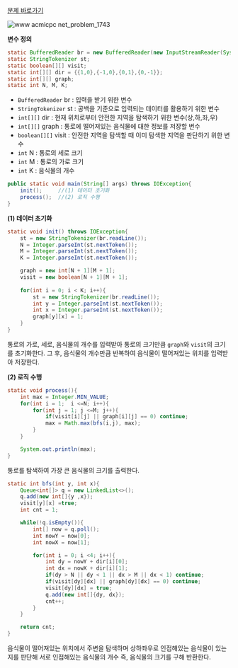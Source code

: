 [문제 바로가기](https://www.acmicpc.net/problem/1743)

![www acmicpc net_problem_1743](https://user-images.githubusercontent.com/78605779/197788253-d46aabf0-1064-482b-bf2b-fcbcc175d999.png)

**변수 정의**

```java
static BufferedReader br = new BufferedReader(new InputStreamReader(System.in));
static StringTokenizer st;
static boolean[][] visit;
static int[][] dir = {{1,0},{-1,0},{0,1},{0,-1}};
static int[][] graph;
static int N, M, K;
```

- `BufferedReader` br : 입력을 받기 위한 변수
- `StringTokenizer` st : 공백을 기준으로 입력되는 데이터를 활용하기 위한 변수
- `int[][]` dir : 현재 위치로부터 안전한 지역을 탐색하기 위한 변수(상,하,좌,우)
- `int[][]` graph : 통로에 떨어져있는 음식물에 대한 정보를 저장할 변수
- `boolean[][]` visit : 안전한 지역을 탐색할 때 이미 탐색한 지역을 판단하기 위한 변수
- `int` N : 통로의 세로 크기
- `int` M : 통로의 가로 크기
- `int` K : 음식물의 개수


```java
public static void main(String[] args) throws IOException{
    init();     //(1) 데이터 초기화
    process();  //(2) 로직 수행
}
```

**(1) 데이터 초기화**

```java
static void init() throws IOException{
    st = new StringTokenizer(br.readLine());
    N = Integer.parseInt(st.nextToken());
    M = Integer.parseInt(st.nextToken());
    K = Integer.parseInt(st.nextToken());

    graph = new int[N + 1][M + 1];
    visit = new boolean[N + 1][M + 1];
    
    for(int i = 0; i < K; i++){
        st = new StringTokenizer(br.readLine());
        int y = Integer.parseInt(st.nextToken());
        int x = Integer.parseInt(st.nextToken());
        graph[y][x] = 1;
    }
}
```

통로의 가로, 세로, 음식물의 개수를 입력받아 통로의 크기만큼 `graph`와 `visit`의 크기를 초기화한다. 그 후, 음식물의 개수만큼 반복하여 음식물이 떨어져있는 위치를 입력받아 저장한다.

**(2) 로직 수행**

```java
static void process(){
    int max = Integer.MIN_VALUE;
    for(int i = 1;  i <=N; i++){
        for(int j = 1; j <=M; j++){
            if(visit[i][j] || graph[i][j] == 0) continue;
            max = Math.max(bfs(i,j), max);
        }
    }

    System.out.println(max);
}
```

통로를 탐색하여 가장 큰 음식물의 크기를 출력한다.

```java
static int bfs(int y, int x){
    Queue<int[]> q = new LinkedList<>();
    q.add(new int[]{y ,x});
    visit[y][x] =true;
    int cnt = 1;

    while(!q.isEmpty()){
        int[] now = q.poll();
        int nowY = now[0];
        int nowX = now[1];

        for(int i = 0; i <4; i++){
            int dy = nowY + dir[i][0];
            int dx = nowX + dir[i][1];
            if(dy > N || dy < 1 || dx > M || dx < 1) continue;
            if(visit[dy][dx] || graph[dy][dx] == 0) continue;
            visit[dy][dx] = true;
            q.add(new int[]{dy, dx});
            cnt++;
        }
    }

    return cnt;
}
```

음식물이 떨어져있는 위치에서 주변을 탐색하며 상하좌우로 인접해있는 음식물이 있는지를 판단해 서로 인접해있는 음식물의 개수 즉, 음식물의 크기를 구해 반환한다.